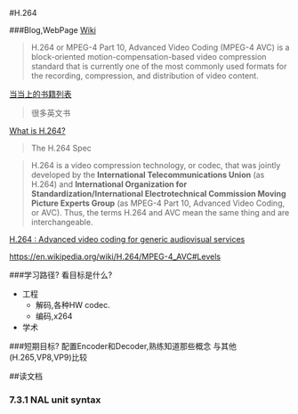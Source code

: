 #H.264


###Blog,WebPage
[Wiki](https://en.wikipedia.org/wiki/H.264/MPEG-4_AVC)
  >H.264 or MPEG-4 Part 10, Advanced Video Coding (MPEG-4 AVC) is a block-oriented motion-compensation-based video compression standard that is currently one of the most commonly used formats for the recording, compression, and distribution of video content.

[当当上的书籍列表](http://search.dangdang.com/?key=h264&act=input)
  >很多英文书
  
[What is H.264?](http://www.streamingmedia.com/Articles/Editorial/What-Is-.../What-is-H.264-74735.aspx)
  >The H.264 Spec
  
  >H.264 is a video compression technology, or codec, that was jointly developed by the **International Telecommunications Union** (as H.264) and **International Organization for Standardization/International Electrotechnical Commission Moving Picture Experts Group** (as MPEG-4 Part 10, Advanced Video Coding, or AVC). Thus, the terms H.264 and AVC mean the same thing and are interchangeable.

[H.264 : Advanced video coding for generic audiovisual services](https://www.itu.int/rec/T-REC-H.264)

https://en.wikipedia.org/wiki/H.264/MPEG-4_AVC#Levels

###学习路径?
看目标是什么?
* 工程
  * 解码,各种HW codec.
  * 编码,x264
* 学术

###短期目标?
  配置Encoder和Decoder,熟练知道那些概念
  与其他(H.265,VP8,VP9)比较

##读文档
### 7.3.1 NAL unit syntax

